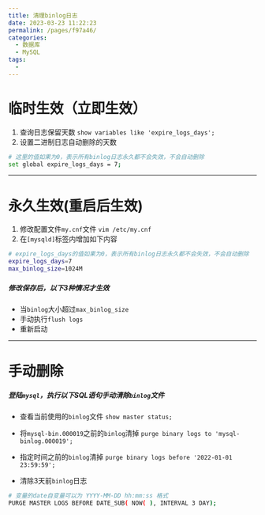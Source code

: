 ```yaml
---
title: 清理binlog日志
date: 2023-03-23 11:22:23
permalink: /pages/f97a46/
categories:
  - 数据库
  - MySQL
tags:
  - 
---
```


# 临时生效（立即生效）
1. 查询日志保留天数
`show variables like 'expire_logs_days';`
1.  设置二进制日志自动删除的天数
```bash
# 这里的值如果为0，表示所有binlog日志永久都不会失效，不会自动删除
set global expire_logs_days = 7;
```
---
# 永久生效(重启后生效)
1. 修改配置文件`my.cnf`文件
`vim /etc/my.cnf`
1. 在`[mysqld]`标签内增加如下内容
```bash
# expire_logs_days的值如果为0，表示所有binlog日志永久都不会失效，不会自动删除
expire_logs_days=7
max_binlog_size=1024M
```
##### 修改保存后，以下3种情况才生效
- 当`binlog`大小超过`max_binlog_size`
- 手动执行`flush logs`
- 重新启动
 ---
# 手动删除
##### 登陆`mysql`，执行以下SQL语句手动清除`binlog`文件
- 查看当前使用的`binlog`文件
`show master status;`
- 将`mysql-bin.000019`之前的`binlog`清掉
`purge binary logs to 'mysql-binlog.000019';`

- 指定时间之前的`binlog`清掉
`purge binary logs before '2022-01-01 23:59:59';`

- 清除3天前`binlog`日志
```bash
# 变量的date自变量可以为 YYYY-MM-DD hh:mm:ss 格式
PURGE MASTER LOGS BEFORE DATE_SUB( NOW( ), INTERVAL 3 DAY);
```